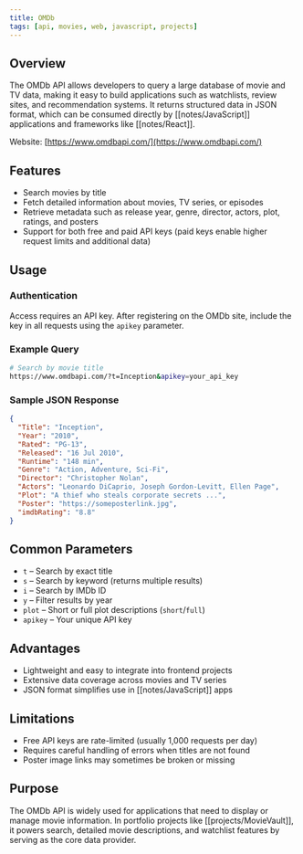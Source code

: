 ```yaml
---
title: OMDb
tags: [api, movies, web, javascript, projects]
---
```

## Overview
The OMDb API allows developers to query a large database of movie and TV data, making it easy to build applications such as watchlists, review sites, and recommendation systems. It returns structured data in JSON format, which can be consumed directly by [[notes/JavaScript]] applications and frameworks like [[notes/React]].  

Website: [https://www.omdbapi.com/](https://www.omdbapi.com/)  

## Features
- Search movies by title  
- Fetch detailed information about movies, TV series, or episodes  
- Retrieve metadata such as release year, genre, director, actors, plot, ratings, and posters  
- Support for both free and paid API keys (paid keys enable higher request limits and additional data)  

## Usage
### Authentication
Access requires an API key. After registering on the OMDb site, include the key in all requests using the `apikey` parameter.

### Example Query
```bash
# Search by movie title
https://www.omdbapi.com/?t=Inception&apikey=your_api_key
````

### Sample JSON Response
```json
{
  "Title": "Inception",
  "Year": "2010",
  "Rated": "PG-13",
  "Released": "16 Jul 2010",
  "Runtime": "148 min",
  "Genre": "Action, Adventure, Sci-Fi",
  "Director": "Christopher Nolan",
  "Actors": "Leonardo DiCaprio, Joseph Gordon-Levitt, Ellen Page",
  "Plot": "A thief who steals corporate secrets ...",
  "Poster": "https://someposterlink.jpg",
  "imdbRating": "8.8"
}
```

## Common Parameters
* `t` – Search by exact title
* `s` – Search by keyword (returns multiple results)
* `i` – Search by IMDb ID
* `y` – Filter results by year
* `plot` – Short or full plot descriptions (`short`/`full`)
* `apikey` – Your unique API key

## Advantages
* Lightweight and easy to integrate into frontend projects
* Extensive data coverage across movies and TV series
* JSON format simplifies use in \[\[notes/JavaScript]] apps


## Limitations
* Free API keys are rate-limited (usually 1,000 requests per day)
* Requires careful handling of errors when titles are not found
* Poster image links may sometimes be broken or missing


## Purpose
The OMDb API is widely used for applications that need to display or manage movie information. In portfolio projects like [[projects/MovieVault]], it powers search, detailed movie descriptions, and watchlist features by serving as the core data provider.
